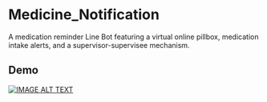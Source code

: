 # Medicine_Notification
A medication reminder Line Bot featuring a virtual online pillbox, medication intake alerts, and a supervisor-supervisee mechanism.

## Demo
[![IMAGE ALT TEXT](http://img.youtube.com/vi/MT0dhKpMhBA/0.jpg)](https://www.youtube.com/watch?v=MT0dhKpMhBA "乖孫美美")
